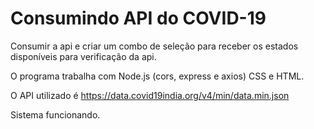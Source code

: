 # Consumindo API do COVID-19
 Consumir a api e criar um combo de seleção para receber os estados disponíveis para verificação da api.

O programa trabalha com Node.js (cors, express e axios) CSS e HTML.

O API utilizado é https://data.covid19india.org/v4/min/data.min.json

Sistema funcionando.